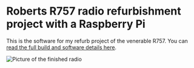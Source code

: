 # Roberts R757 radio refurbishment project with a Raspberry Pi

This is the software for my refurb project of the venerable R757.
You can [read the full build and software details here](https://www.recantha.co.uk/blog/?page_id=20188).

![Picture of the finished radio](https://www.recantha.co.uk/blog/wp-content/uploads/2020/06/back-together-again.jpg)
